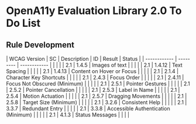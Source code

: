 # OpenA11y Evaluation Library 2.0 To Do List

## Rule Development

| WCAG Version | SC        | Description | ID | Result | Status |
| ------------ | --------- | ------------ |  |  |  |
| 2.1          | 1.4.5     | Images of text |  |  |  |
| 2.1          | 1.4.12    | Text Spacing |  |  |  |
| 2.1          | 1.4.13    | Content on Hover or Focus |  |  |  |
| 2.1          | 2.1.4     | Character Key Shortcuts |  |  |  |
| 2.1          | 2.4.3     | Focus Order |  |  |  |
| 2.1          | 2.4.11    | Focus Not Obscured (Minimum) |  |  |  |
| 2.1          | 2.5.1     | Pointer Gestures |  |  |  |
| 2.1          | 2.5.2     | Pointer Cancellation |  |  |  |
| 2.1          | 2.5.3     | Label in Name |  |  |  |
| 2.1          | 2.5.4     | Motion Actuation |  |  |  |
| 2.1          | 2.5.7     | Dragging Movements |  |  |  |
| 2.1          | 2.5.8     | Target Size (Minimum) |  |  |  |
| 2.1          | 3.2.6     | Consistent Help |  |  |  |
| 2.1          | 3.3.7     | Redundant Entry |  |  |  |
| 2.1          | 3.3.8     | Accessible Authentication (Minimum) |  |  |  |
| 2.1          | 4.1.3     | Status Messages |  |  |  |
